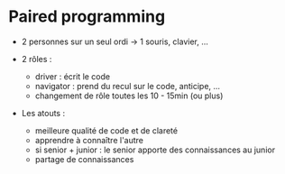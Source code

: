 # Paired programming

- 2 personnes sur un seul ordi
    -> 1 souris, clavier, ...

- 2 rôles :
    - driver : écrit le code
    - navigator : prend du recul sur le code, anticipe, ...
    - changement de rôle toutes les 10 - 15min (ou plus)

- Les atouts :
    - meilleure qualité de code et de clareté
    - apprendre à connaître l'autre
    - si senior + junior : le senior apporte des connaissances au junior
    - partage de connaissances